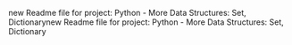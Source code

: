 new Readme file for project: Python - More Data Structures: Set, Dictionarynew Readme file for project: Python - More Data Structures: Set, Dictionary
